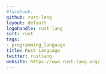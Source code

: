```yaml
---
#facebook: 
github: rust-lang
layout: default
logohandle: rust-lang
sort: rust
tags:
- programming_language
title: Rust Language
twitter: rustlang
website: https://www.rust-lang.org/
---
```

